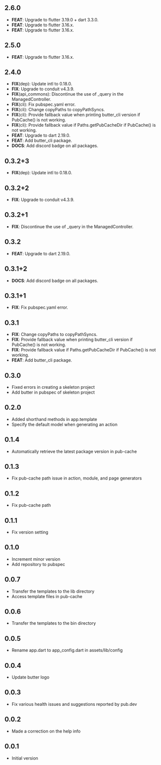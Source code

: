 ## 2.6.0

 - **FEAT**: Upgrade to flutter 3.19.0 + dart 3.3.0.
 - **FEAT**: Upgrade to flutter 3.16.x.
 - **FEAT**: Upgrade to flutter 3.16.x.

## 2.5.0

 - **FEAT**: Upgrade to flutter 3.16.x.

## 2.4.0

 - **FIX**(dep): Update intl to 0.18.0.
 - **FIX**: Upgrade to conduit v4.3.9.
 - **FIX**(api_commons): Discontinue the use of _query in the ManagedController.
 - **FIX**(cli): Fix pubspec.yaml error.
 - **FIX**(cli): Change copyPaths to copyPathSyncs.
 - **FIX**(cli): Provide fallback value when printing butter_cli version if PubCache() is not working.
 - **FIX**(cli): Provide fallback value if Paths.getPubCacheDir if PubCache() is not working.
 - **FEAT**: Upgrade to dart 2.19.0.
 - **FEAT**: Add butter_cli package.
 - **DOCS**: Add discord badge on all packages.

## 0.3.2+3

 - **FIX**(dep): Update intl to 0.18.0.

## 0.3.2+2

 - **FIX**: Upgrade to conduit v4.3.9.

## 0.3.2+1

 - **FIX**: Discontinue the use of _query in the ManagedController.

## 0.3.2

 - **FEAT**: Upgrade to dart 2.19.0.

## 0.3.1+2

 - **DOCS**: Add discord badge on all packages.

## 0.3.1+1

 - **FIX**: Fix pubspec.yaml error.

## 0.3.1

 - **FIX**: Change copyPaths to copyPathSyncs.
 - **FIX**: Provide fallback value when printing butter_cli version if PubCache() is not working.
 - **FIX**: Provide fallback value if Paths.getPubCacheDir if PubCache() is not working.
 - **FEAT**: Add butter_cli package.

## 0.3.0

* Fixed errors in creating a skeleton project
* Add butter in pubspec of skeleton project
  
## 0.2.0

* Added shorthand methods in app.template
* Specify the default model when generating an action

## 0.1.4

* Automatically retrieve the latest package version in pub-cache

## 0.1.3

* Fix pub-cache path issue in action, module, and page generators
  
## 0.1.2

* Fix pub-cache path
  
## 0.1.1

* Fix version setting
  
## 0.1.0

* Increment minor version
* Add repository to pubspec
  
## 0.0.7

* Transfer the templates to the lib directory
* Access template files in pub-cache
  
## 0.0.6

* Transfer the templates to the bin directory

## 0.0.5

* Rename app.dart to app_config.dart in assets/lib/config

## 0.0.4

* Update butter logo

## 0.0.3

* Fix various health issues and suggestions reported by pub.dev

## 0.0.2

* Made a correction on the help info

## 0.0.1

* Initial version 
